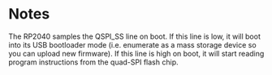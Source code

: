 # Notes

The RP2040 samples the QSPI_SS line on boot. If this line is low, it will boot into its USB bootloader mode (i.e. enumerate as a mass storage device so you can upload new firmware). If this line is high on boot, it will start reading program instructions from the quad-SPI flash chip.